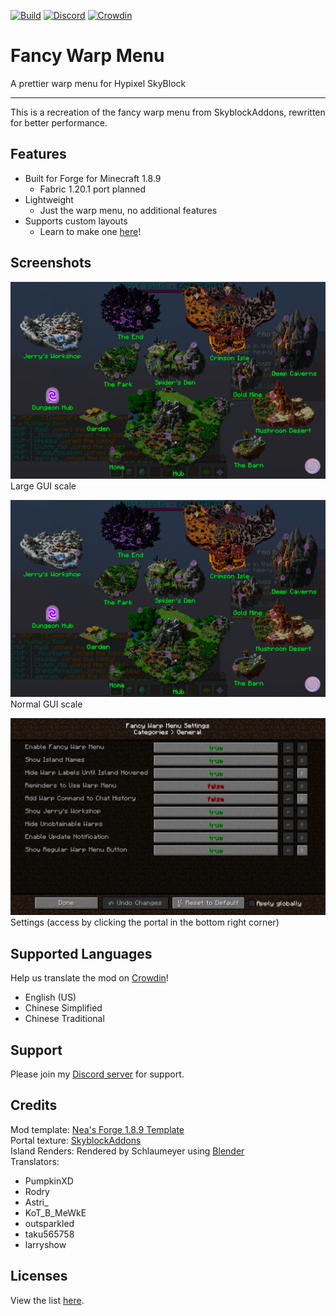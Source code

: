 [![Build](https://github.com/ILikePlayingGames/FancyWarpMenu/actions/workflows/build.yml/badge.svg)](https://github.com/ILikePlayingGames/FancyWarpMenu/actions/workflows/build.yml)
[![Discord](https://img.shields.io/discord/1122365627751989329?logo=discord)](https://discord.gg/tXFf9umfA9)
[![Crowdin](https://badges.crowdin.net/fancy-warp-menu/localized.svg)](https://crowdin.com/project/fancy-warp-menu)

# Fancy Warp Menu

A prettier warp menu for Hypixel SkyBlock

-----

This is a recreation of the fancy warp menu from SkyblockAddons, rewritten for better performance.

## Features

- Built for Forge for Minecraft 1.8.9
  - Fabric 1.20.1 port planned
- Lightweight
  - Just the warp menu, no additional features
- Supports custom layouts
  - Learn to make one [here](https://github.com/ILikePlayingGames/FancyWarpPackTemplate)!

## Screenshots

![Fancy Warp Menu at large GUI scale](docs/Fancy%20Warp%20Menu%20Large.png)
Large GUI scale


![Fancy Warp Menu at normal GUI scale](docs/Fancy%20Warp%20Menu%20Large.png)
Normal GUI scale


![Fancy Warp Menu Settings](docs/Settings.png)
Settings (access by clicking the portal in the bottom right corner)

## Supported Languages

Help us translate the mod on [Crowdin](https://crowdin.com/project/fancy-warp-menu)!
- English (US)
- Chinese Simplified
- Chinese Traditional

## Support

Please join my [Discord server](https://discord.gg/tXFf9umfA9) for support.

## Credits

Mod template: [Nea's Forge 1.8.9 Template](https://github.com/romangraef/Forge1.8.9Template)
<br>
Portal texture: [SkyblockAddons](https://github.com/BiscuitDevelopment/SkyblockAddons/blob/main/src/main/resources/assets/skyblockaddons/portal.png)
<br>
Island Renders: Rendered by Schlaumeyer using [Blender](https://www.blender.org/)
<br>
Translators:
- PumpkinXD
- Rodry
- Astri_
- KoT_B_MeWkE
- outsparkled
- taku565758
- larryshow

## Licenses

View the list [here](https://github.com/ILikePlayingGames/FancyWarpMenu/wiki/Licenses).